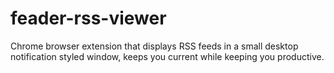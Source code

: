 feader-rss-viewer
=================

Chrome browser extension that displays RSS feeds in a small desktop notification styled window, keeps you current while keeping you productive.